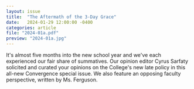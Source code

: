```yaml
---
layout: issue
title:  "The Aftermath of the 3-Day Grace"
date:   2024-01-29 12:00:00 -0400
categories: article
file: "2024-01a.pdf"
preview: "2024-01a.jpg"
---
```


It's almost five months into the new school year and we've each experienced our fair share of summatives. Our opinion editor Cyrus Sarfaty solicited and curated your opinions on the College's new late policy in this all-new Convergence special issue. We also feature an opposing faculty perspective, written by Ms. Ferguson.
